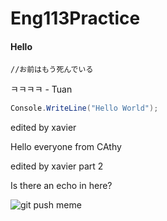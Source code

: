 # Eng113Practice

#### Hello

`//お前はもう死んでいる`

ㅋㅋㅋㅋ - Tuan

```csharp
Console.WriteLine("Hello World");
```

edited by xavier

Hello everyone from CAthy

edited by xavier part 2

Is there an echo in here?

![git push meme](https://memegenerator.net/img/instances/56321496.jpg)
